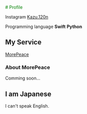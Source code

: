 <font color="Green"># Profile</font>

Instagram [Kazu.120n](https://www.instagram.com/kazu.120n/)

Programming language **Swift** **Python**

## My Service

[MorePeace](https://morepeace.webnode.jp)

###  About MorePeace

Comming soon...

## I am Japanese

I can't speak English.
